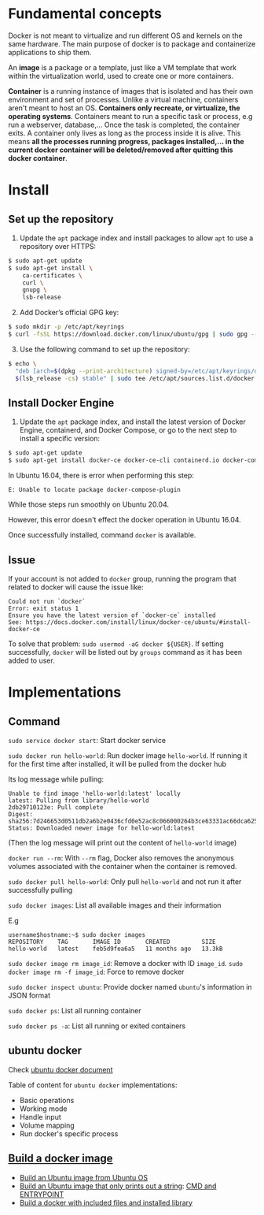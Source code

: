 # Fundamental concepts

Docker is not meant to virtualize and run different OS and kernels on the same hardware. The main purpose of docker is to package and containerize applications to ship them.

An **image** is a package or a template, just like a VM template that work within the virtualization world, used to create one or more containers.

**Container** is a running instance of images that is isolated and has their own environment and set of processes. Unlike a virtual machine, containers aren't meant to host an OS. **Containers only recreate, or virtualize, the operating systems**. Containers meant to run a specific task or process, e.g run a webserver, database,... Once the task is completed, the container exits. A container only lives as long as the process inside it is alive. This means **all the processes running progress, packages installed,... in the current docker container will be deleted/removed after quitting this docker container**.

# Install

## Set up the repository

1. Update the ``apt`` package index and install packages to allow ``apt`` to use a repository over HTTPS:

```sh
$ sudo apt-get update
$ sudo apt-get install \
    ca-certificates \
    curl \
    gnupg \
    lsb-release
```

2. Add Docker’s official GPG key:

```sh
$ sudo mkdir -p /etc/apt/keyrings
$ curl -fsSL https://download.docker.com/linux/ubuntu/gpg | sudo gpg --dearmor -o /etc/apt/keyrings/docker.gpg
```

3. Use the following command to set up the repository:

```sh
$ echo \
  "deb [arch=$(dpkg --print-architecture) signed-by=/etc/apt/keyrings/docker.gpg] https://download.docker.com/linux/ubuntu \
  $(lsb_release -cs) stable" | sudo tee /etc/apt/sources.list.d/docker.list > /dev/null
```

## Install Docker Engine

1. Update the ``apt`` package index, and install the latest version of Docker Engine, containerd, and Docker Compose, or go to the next step to install a specific version:

```sh
$ sudo apt-get update
$ sudo apt-get install docker-ce docker-ce-cli containerd.io docker-compose-plugin
```

In Ubuntu 16.04, there is error when performing this step:

```
E: Unable to locate package docker-compose-plugin
```

While those steps run smoothly on Ubuntu 20.04.

However, this error doesn't effect the docker operation in Ubuntu 16.04.

Once successfully installed, command ``docker`` is available.

## Issue

If your account is not added to ``docker`` group, running the program that related to docker will cause the issue like:

```
Could not run `docker` 
Error: exit status 1
Ensure you have the latest version of `docker-ce` installed 
See: https://docs.docker.com/install/linux/docker-ce/ubuntu/#install-docker-ce
```

To solve that problem: ``sudo usermod -aG docker ${USER}``. If setting successfully, ``docker`` will be listed out by ``groups`` command as it has been added to user.

# Implementations

## Command

``sudo service docker start``: Start docker service

``sudo docker run hello-world``: Run docker image ``hello-world``. If running it for the first time after installed, it will be pulled from the docker hub

Its log message while pulling:

```
Unable to find image 'hello-world:latest' locally
latest: Pulling from library/hello-world
2db29710123e: Pull complete
Digest: sha256:7d246653d0511db2a6b2e0436cfd0e52ac8c066000264b3ce63331ac66dca625
Status: Downloaded newer image for hello-world:latest
```

(Then the log message will print out the content of ``hello-world`` image)

``docker run --rm``: With ``--rm`` flag, Docker also removes the anonymous volumes associated with the container when the container is removed.

``sudo docker pull hello-world``: Only pull ``hello-world`` and not run it after successfully pulling

``sudo docker images``: List all available images and their information

E.g

```
username$hostname:~$ sudo docker images
REPOSITORY    TAG       IMAGE ID       CREATED         SIZE
hello-world   latest    feb5d9fea6a5   11 months ago   13.3kB
```

``sudo docker image rm image_id``: Remove a docker with ID ``image_id``. ``sudo docker image rm -f image_id``: Force to remove docker

``sudo docker inspect ubuntu``: Provide docker named ``ubuntu``'s information in JSON format

``sudo docker ps``: List all running container

``sudo docker ps -a``: List all running or exited containers

## ubuntu docker

Check [ubuntu docker document](ubuntu%20docker.md)

Table of content for ``ubuntu docker`` implementations:

* Basic operations
* Working mode
* Handle input
* Volume mapping
* Run docker's specific process

## [Build a docker image](Build%20docker%20image.md)
* [Build an Ubuntu image from Ubuntu OS](Build%20docker%20image.md#build-an-ubuntu-image-from-ubuntu-os)
* [Build an Ubuntu image that only prints out a string](Build%20docker%20image.md#build-an-ubuntu-image-that-only-prints-out-a-string): [CMD and ENTRYPOINT](Build%20docker%20image.md#cmd-and-entrypoint)
* [Build a docker with included files and installed library](Build%20docker%20image.md#build-a-docker-with-included-files-and-installed-library)

